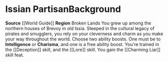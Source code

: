 ﻿---
ability: null
ability_boost: null
feat: null
id: '64'
name: Issian Partisan
prerequisite: null
rarity: null
skill: null
source: '[[DATABASE/source/World Guide|World Guide]]'
subcategory: regional
trait: null
type: null

---
# Issian Partisan<span class="item-type">Background</span>

**Source** [[World Guide]] 
**Region** Broken Lands
You grew up among the northern houses of Brevoy in old Issia. Steeped in the cultural legacy of pirates and smugglers, you rely on your cleverness and charm as you make your way throughout the world.
Choose two ability boosts. One must be to **Intelligence** or **Charisma**, and one is a free ability boost.
You're trained in the [[Deception]] skill, and the [[Lore]] skill. You gain the [[Charming Liar]] skill feat.